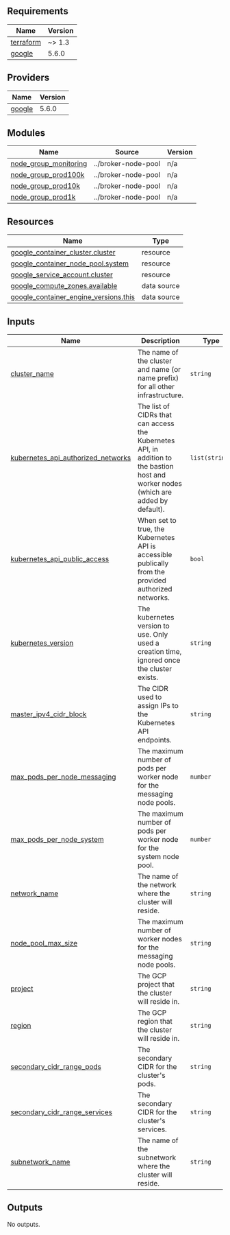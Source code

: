 <!-- BEGIN_TF_DOCS -->
## Requirements

| Name | Version |
|------|---------|
| <a name="requirement_terraform"></a> [terraform](#requirement\_terraform) | ~> 1.3 |
| <a name="requirement_google"></a> [google](#requirement\_google) | 5.6.0 |

## Providers

| Name | Version |
|------|---------|
| <a name="provider_google"></a> [google](#provider\_google) | 5.6.0 |

## Modules

| Name | Source | Version |
|------|--------|---------|
| <a name="module_node_group_monitoring"></a> [node\_group\_monitoring](#module\_node\_group\_monitoring) | ../broker-node-pool | n/a |
| <a name="module_node_group_prod100k"></a> [node\_group\_prod100k](#module\_node\_group\_prod100k) | ../broker-node-pool | n/a |
| <a name="module_node_group_prod10k"></a> [node\_group\_prod10k](#module\_node\_group\_prod10k) | ../broker-node-pool | n/a |
| <a name="module_node_group_prod1k"></a> [node\_group\_prod1k](#module\_node\_group\_prod1k) | ../broker-node-pool | n/a |

## Resources

| Name | Type |
|------|------|
| [google_container_cluster.cluster](https://registry.terraform.io/providers/hashicorp/google/5.6.0/docs/resources/container_cluster) | resource |
| [google_container_node_pool.system](https://registry.terraform.io/providers/hashicorp/google/5.6.0/docs/resources/container_node_pool) | resource |
| [google_service_account.cluster](https://registry.terraform.io/providers/hashicorp/google/5.6.0/docs/resources/service_account) | resource |
| [google_compute_zones.available](https://registry.terraform.io/providers/hashicorp/google/5.6.0/docs/data-sources/compute_zones) | data source |
| [google_container_engine_versions.this](https://registry.terraform.io/providers/hashicorp/google/5.6.0/docs/data-sources/container_engine_versions) | data source |

## Inputs

| Name | Description | Type | Default | Required |
|------|-------------|------|---------|:--------:|
| <a name="input_cluster_name"></a> [cluster\_name](#input\_cluster\_name) | The name of the cluster and name (or name prefix) for all other infrastructure. | `string` | n/a | yes |
| <a name="input_kubernetes_api_authorized_networks"></a> [kubernetes\_api\_authorized\_networks](#input\_kubernetes\_api\_authorized\_networks) | The list of CIDRs that can access the Kubernetes API, in addition to the bastion host and worker nodes (which are added by default). | `list(string)` | `[]` | no |
| <a name="input_kubernetes_api_public_access"></a> [kubernetes\_api\_public\_access](#input\_kubernetes\_api\_public\_access) | When set to true, the Kubernetes API is accessible publically from the provided authorized networks. | `bool` | `false` | no |
| <a name="input_kubernetes_version"></a> [kubernetes\_version](#input\_kubernetes\_version) | The kubernetes version to use. Only used a creation time, ignored once the cluster exists. | `string` | n/a | yes |
| <a name="input_master_ipv4_cidr_block"></a> [master\_ipv4\_cidr\_block](#input\_master\_ipv4\_cidr\_block) | The CIDR used to assign IPs to the Kubernetes API endpoints. | `string` | n/a | yes |
| <a name="input_max_pods_per_node_messaging"></a> [max\_pods\_per\_node\_messaging](#input\_max\_pods\_per\_node\_messaging) | The maximum number of pods per worker node for the messaging node pools. | `number` | `8` | no |
| <a name="input_max_pods_per_node_system"></a> [max\_pods\_per\_node\_system](#input\_max\_pods\_per\_node\_system) | The maximum number of pods per worker node for the system node pool. | `number` | `16` | no |
| <a name="input_network_name"></a> [network\_name](#input\_network\_name) | The name of the network where the cluster will reside. | `string` | n/a | yes |
| <a name="input_node_pool_max_size"></a> [node\_pool\_max\_size](#input\_node\_pool\_max\_size) | The maximum number of worker nodes for the messaging node pools. | `string` | `20` | no |
| <a name="input_project"></a> [project](#input\_project) | The GCP project that the cluster will reside in. | `string` | n/a | yes |
| <a name="input_region"></a> [region](#input\_region) | The GCP region that the cluster will reside in. | `string` | n/a | yes |
| <a name="input_secondary_cidr_range_pods"></a> [secondary\_cidr\_range\_pods](#input\_secondary\_cidr\_range\_pods) | The secondary CIDR for the cluster's pods. | `string` | n/a | yes |
| <a name="input_secondary_cidr_range_services"></a> [secondary\_cidr\_range\_services](#input\_secondary\_cidr\_range\_services) | The secondary CIDR for the cluster's services. | `string` | n/a | yes |
| <a name="input_subnetwork_name"></a> [subnetwork\_name](#input\_subnetwork\_name) | The name of the subnetwork where the cluster will reside. | `string` | n/a | yes |

## Outputs

No outputs.
<!-- END_TF_DOCS -->